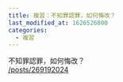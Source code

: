 ```yaml
---
title: 複習：不知罪認罪，如何悔改？
last_modified_at: 1626526800
categories:
  - 複習
---
```


<p>不知罪認罪，如何悔改？<br>
<a href="/posts/269192024" target="_blank">/posts/269192024</a></p>

<p>&nbsp;</p>

